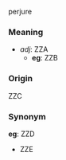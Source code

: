 perjure
### Meaning
+ _adj_: ZZA
    + __eg__: ZZB

### Origin

ZZC

### Synonym

__eg__: ZZD

+ ZZE


